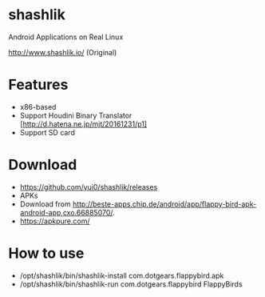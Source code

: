 # shashlik
Android Applications on Real Linux

http://www.shashlik.io/ (Original)

# Features
- x86-based
- Support Houdini Binary Translator [http://d.hatena.ne.jp/mjt/20161231/p1]
- Support SD card

# Download
- https://github.com/yui0/shashlik/releases
- APKs
 - Download from http://beste-apps.chip.de/android/app/flappy-bird-apk-android-app,cxo.66885070/.
 - https://apkpure.com/

# How to use
- /opt/shashlik/bin/shashlik-install com.dotgears.flappybird.apk
- /opt/shashlik/bin/shashlik-run com.dotgears.flappybird FlappyBirds

